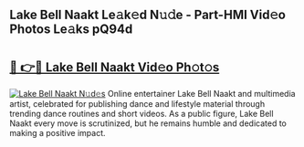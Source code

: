 ## Lake Bell Naakt Le𝚊k𝚎d N𝚞𝚍e - Part-HMI Vid𝚎o Photos Le𝚊ks pQ94d

# <h2><a href="http://fbah74b.evod.top/?m=Lake+Bell+Naakt">🔗 👉🔴 Lake Bell Naakt Vid𝚎o Ph𝚘t𝚘s</a></h2>

[![Lake Bell Naakt N𝚞d𝚎s](https://i.imgur.com/8V9OHl7.gif)](http://fbah74b.evod.top/?m=Lake+Bell+Naakt)
Online entertainer Lake Bell Naakt and multimedia artist, celebrated for publishing dance and lifestyle material through trending dance routines and short videos. As a public figure, Lake Bell Naakt every move is scrutinized, but he remains humble and dedicated to making a positive impact. 
